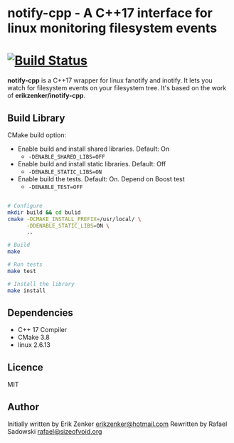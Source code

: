 # notify-cpp - A C++17 interface for linux monitoring filesystem events
[![Build Status](https://travis-ci.org/sizeofvoid/notify-cpp.svg?branch=master)](https://travis-ci.org/sizeofvoid/notify-cpp)
===========

__notify-cpp__ is a C++17 wrapper for linux fanotify and inotify. It lets you
watch for filesystem events on your filesystem tree. It's based on the work of
__erikzenker/inotify-cpp__.

## Build Library

CMake build option:

- Enable build and install shared libraries. Default: On
  - `-DENABLE_SHARED_LIBS=OFF`
- Enable build and install static libraries. Default: Off
  - `-DENABLE_STATIC_LIBS=ON`
- Enable build the tests. Default: On. Depend on Boost test
  - `-DENABLE_TEST=OFF`

```bash

# Configure
mkdir build && cd bulid
cmake -DCMAKE_INSTALL_PREFIX=/usr/local/ \
      -DDENABLE_STATIC_LIBS=ON \
      ..

# Build
make

# Run tests
make test

# Install the library
make install
```

## Dependencies
 + C++ 17 Compiler
 + CMake 3.8
 + linux 2.6.13

## Licence
MIT

## Author
Initially written by Erik Zenker <erikzenker@hotmail.com>
Rewritten by Rafael Sadowski <rafael@sizeofvoid.org>
